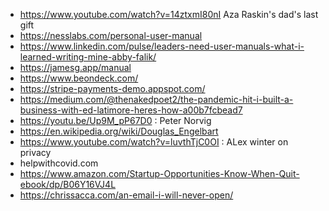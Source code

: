 - https://www.youtube.com/watch?v=14ztxmI80nI Aza Raskin's dad's last gift
- https://nesslabs.com/personal-user-manual
- https://www.linkedin.com/pulse/leaders-need-user-manuals-what-i-learned-writing-mine-abby-falik/
- https://jamesg.app/manual
- https://www.beondeck.com/
- https://stripe-payments-demo.appspot.com/
- https://medium.com/@thenakedpoet2/the-pandemic-hit-i-built-a-business-with-ed-latimore-heres-how-a00b7fcbead7
- https://youtu.be/Up9M_pP67D0 : Peter Norvig
- https://en.wikipedia.org/wiki/Douglas_Engelbart
- https://www.youtube.com/watch?v=luvthTjC0OI : ALex winter on privacy
- helpwithcovid.com
- https://www.amazon.com/Startup-Opportunities-Know-When-Quit-ebook/dp/B06Y16VJ4L
- https://chrissacca.com/an-email-i-will-never-open/
